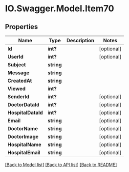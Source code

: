 # IO.Swagger.Model.Item70
## Properties

Name | Type | Description | Notes
------------ | ------------- | ------------- | -------------
**Id** | **int?** |  | [optional] 
**UserId** | **int?** |  | [optional] 
**Subject** | **string** |  | 
**Message** | **string** |  | 
**CreatedAt** | **string** |  | 
**Viewed** | **int?** |  | 
**SenderId** | **int?** |  | [optional] 
**DoctorDataId** | **int?** |  | [optional] 
**HospitalDataId** | **int?** |  | [optional] 
**Email** | **string** |  | [optional] 
**DoctorName** | **string** |  | [optional] 
**DoctorImage** | **string** |  | [optional] 
**HospitalName** | **string** |  | [optional] 
**HospitalEmail** | **string** |  | [optional] 

[[Back to Model list]](../README.md#documentation-for-models) [[Back to API list]](../README.md#documentation-for-api-endpoints) [[Back to README]](../README.md)

